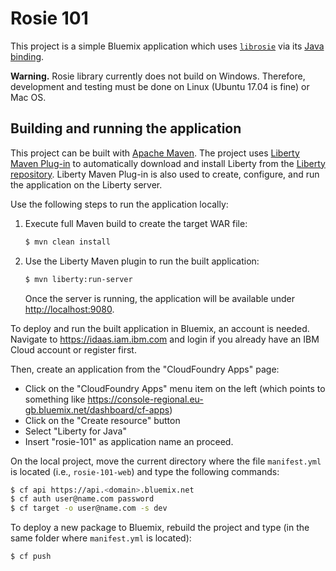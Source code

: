 # Rosie 101

This project is a simple Bluemix application which uses [`librosie`](https://github.com/jamiejennings/rosie-pattern-language) via its [Java binding](https://github.com/antoniomacri/rosie-pattern-language-java).

**Warning.** Rosie library currently does not build on Windows. Therefore, development and testing must be done on Linux (Ubuntu 17.04 is fine) or Mac OS.


## Building and running the application

This project can be built with [Apache Maven](http://maven.apache.org/). The project uses [Liberty Maven Plug-in](https://github.com/WASdev/ci.maven) to automatically download and install Liberty from the [Liberty repository](https://developer.ibm.com/wasdev/downloads/). Liberty Maven Plug-in is also used to create, configure, and run the application on the Liberty server. 

Use the following steps to run the application locally:

1. Execute full Maven build to create the target WAR file:

    ```bash
    $ mvn clean install
    ```

2. Use the Liberty Maven plugin to run the built application:

    ```bash
    $ mvn liberty:run-server
    ```

    Once the server is running, the application will be available under <http://localhost:9080>.

To deploy and run the built application in Bluemix, an account is needed. Navigate to <https://idaas.iam.ibm.com> and login if you already have an IBM Cloud account or register first.

Then, create an application from the "CloudFoundry Apps" page:

 * Click on the "CloudFoundry Apps" menu item on the left (which points to something like <https://console-regional.eu-gb.bluemix.net/dashboard/cf-apps>)
 * Click on the "Create resource" button
 * Select "Liberty for Java"
 * Insert "rosie-101" as application name an proceed.

On the local project, move the current directory where the file `manifest.yml` is located (i.e., `rosie-101-web`) and type the following commands:

```bash
$ cf api https://api.<domain>.bluemix.net
$ cf auth user@name.com password
$ cf target -o user@name.com -s dev
```

To deploy a new package to Bluemix, rebuild the project and type (in the same folder where `manifest.yml` is located):

```bash
$ cf push
```
